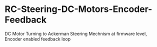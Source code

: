 # RC-Steering-DC-Motors-Encoder-Feedback
DC Motor Turning to Ackerman Steering Mechnism at firmware level, Encoder enabled feedback loop
